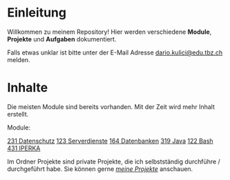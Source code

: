 # Einleitung

Willkommen zu meinem Repository! Hier werden verschiedene **Module**, **Projekte** und **Aufgaben** dokumentiert. 

Falls etwas unklar ist bitte unter der E-Mail Adresse dario.kulici@edu.tbz.ch melden. 

# Inhalte

Die meisten Module sind bereits vorhanden. Mit der Zeit wird mehr Inhalt erstellt. 

Module: 

[231 Datenschutz](01_Module/01_M231_Datenschutz/README)
[123 Serverdienste](01_Module/02_M123_Serverdienste/README)
[164 Datenbanken](01_Module/04_M164_Datenbanken/README)
[319 Java](01_Module/03_M319_Java/README)
[122 Bash](01_Module/06_M122_Bash/README)
[431 IPERKA](01_Module/05_M431_IPERKA/README)

Im Ordner Projekte sind private Projekte, die ich selbstständig durchführe / durchgeführt habe. Sie können gerne *[meine Projekte](02_Projekte/README.md)* anschauen.